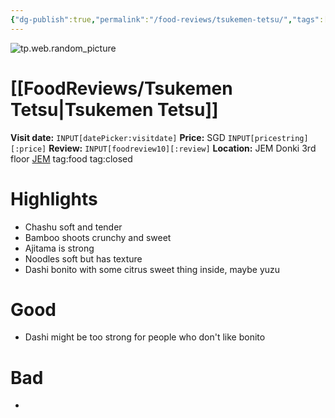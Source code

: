 ```yaml
---
{"dg-publish":true,"permalink":"/food-reviews/tsukemen-tetsu/","tags":["food","foodreview","review","tsukemen","singapore"],"noteIcon":""}
---
```


![tp.web.random_picture](https://images.unsplash.com/photo-1506976785307-8732e854ad03?crop=entropy&cs=tinysrgb&fit=crop&fm=jpg&h=200&ixid=MnwxfDB8MXxyYW5kb218MHx8dHN1a2VtZW4sZm9vZCxyZXN0YXVyYW50LGRpbmluZ3x8fHx8fDE2NTc3Nzg0MDc&ixlib=rb-1.2.1&q=80&utm_campaign=api-credit&utm_medium=referral&utm_source=unsplash_source&w=480)
# [[FoodReviews/Tsukemen Tetsu\|Tsukemen Tetsu]]
**Visit date:** `INPUT[datePicker:visitdate]`
**Price:** SGD `INPUT[pricestring][:price]` 
**Review:** `INPUT[foodreview10][:review]`
**Location:** JEM Donki 3rd floor [JEM](geo:1.3332962,103.74339115077905) tag:food tag:closed

# Highlights
- Chashu soft and tender
- Bamboo shoots crunchy and sweet
- Ajitama is strong
- Noodles soft but has texture
- Dashi bonito with some citrus sweet thing inside, maybe yuzu

# Good
- Dashi might be too strong for people who don't like bonito

# Bad
- 
